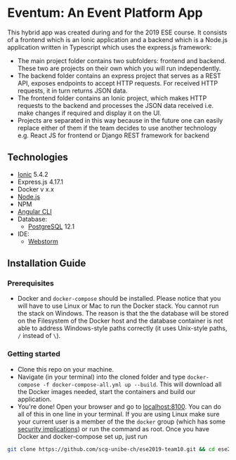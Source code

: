 # Eventum: An Event Platform App

This hybrid app was created during and for the 2019 ESE course. It consists of a frontend which is an Ionic application and a backend which is a Node.js application written in Typescript which uses the express.js framework:
- The main project folder contains two subfolders: frontend and backend. These two are projects on their own which you will run independently. 
 - The backend folder contains an express project that serves as a REST API, exposes endpoints to accept HTTP requests. For received HTTP requests, it in turn returns JSON data.
 - The frontend folder contains an Ionic project, which makes HTTP requests to the backend and processes the JSON data received i.e. make changes if required and display it on the UI.
 - Projects are separated in this way because in the future one can easily replace either of them if the team decides to use another technology e.g. React JS for frontend or Django REST framework for backend

## Technologies
- [Ionic](https://ionicframework.com/) 5.4.2
- Express.js 4.17.1
- Docker v x.x
- [Node.js](https://nodejs.org/en/)
- NPM
- [Angular CLI](https://cli.angular.io/)
- Database: 
  - [PostgreSQL](https://www.postgresql.org/download/) 12.1
- IDE:
  - [Webstorm](https://www.jetbrains.com/webstorm/)

## Installation Guide

### Prerequisites
- Docker and `docker-compose` should be installed. Please notice that you will have to use Linux or Mac to run the Docker stack. You cannot run the stack on Windows. The reason is that the the database will be stored on the Filesystem of the Docker host and the database container is not able to address Windows-style paths correctly (it uses Unix-style paths, `/` instead of `\`).

### Getting started
- Clone this repo on your machine.
- Navigate (in your terminal) into the cloned folder and type `docker-compose -f docker-compose-all.yml up --build`. This will download all the Docker images needed, start the containers and build our application.
- You're done! Open your browser and go to [localhost:8100](http://localhost:8100).
You can do all of this in one line in your terminal. If you are using Linux make sure your current user is a member of the the `docker` group (which has some [security implications](https://docs.docker.com/engine/security/security/)) or run the command as root. Once you have Docker and docker-compose set up, just run 
```bash
git clone https://github.com/scg-unibe-ch/ese2019-team10.git && cd ese2019-team10 && docker-compose -f docker-compose-all.yml up --build
```

